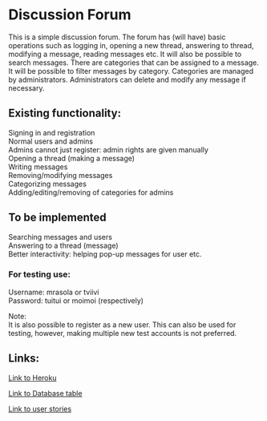 # Discussion Forum

This is a simple discussion forum. The forum has (will have) basic 
operations such as logging in, opening a new thread, answering to thread,
modifying a message, reading messages etc. It will also be possible to 
search messages. There are categories that can be assigned to a message.
It will be possible to filter messages by category. Categories are managed by 
administrators. Administrators can delete and modify any message if 
necessary. 

## Existing functionality:

Signing in and registration   
Normal users and admins  
Admins cannot just register: admin rights are given manually  
Opening a thread (making a message)   
Writing messages  
Removing/modifying messages    
Categorizing messages  
Adding/editing/removing of categories for admins

## To be implemented  

Searching messages and users  
Answering to a thread (message)  
Better interactivity: helping pop-up messages for user etc.   

### For testing use:
Username: mrasola or tviivi  
Password: tuitui or moimoi (respectively)

Note:   
It is also possible to register as a new user. This can also be used for
testing, however, making multiple new test accounts is not preferred.

## Links:

[Link to Heroku](https://desolate-brushlands-10650.herokuapp.com/)

[Link to Database table](https://github.com/mrasola/keskustelufoorumi/blob/master/documentation/DB_table.md)

[Link to user stories](https://github.com/mrasola/keskustelufoorumi/blob/master/documentation/UserStories.md)